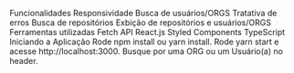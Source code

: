 Funcionalidades
Responsividade
Busca de usuários/ORGS
Tratativa de erros
Busca de repositórios
Exbição de repositórios e usuários/ORGS
Ferramentas utilizadas
 Fetch API
 React.js
 Styled Components
 TypeScript
Iniciando a Aplicação
Rode npm install ou yarn install.
Rode yarn start e acesse http://localhost:3000.
Busque por uma ORG ou um Usuário(a) no header.
